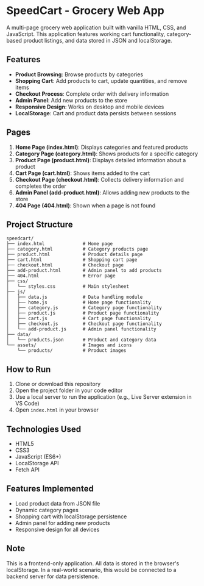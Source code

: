 # SpeedCart - Grocery Web App

A multi-page grocery web application built with vanilla HTML, CSS, and JavaScript. This application features working cart functionality, category-based product listings, and data stored in JSON and localStorage.

## Features

- **Product Browsing**: Browse products by categories
- **Shopping Cart**: Add products to cart, update quantities, and remove items
- **Checkout Process**: Complete order with delivery information
- **Admin Panel**: Add new products to the store
- **Responsive Design**: Works on desktop and mobile devices
- **LocalStorage**: Cart and product data persists between sessions

## Pages

1. **Home Page (index.html)**: Displays categories and featured products
2. **Category Page (category.html)**: Shows products for a specific category
3. **Product Page (product.html)**: Displays detailed information about a product
4. **Cart Page (cart.html)**: Shows items added to the cart
5. **Checkout Page (checkout.html)**: Collects delivery information and completes the order
6. **Admin Panel (add-product.html)**: Allows adding new products to the store
7. **404 Page (404.html)**: Shown when a page is not found

## Project Structure

```
speedcart/
├── index.html              # Home page
├── category.html           # Category products page
├── product.html            # Product details page
├── cart.html               # Shopping cart page
├── checkout.html           # Checkout page
├── add-product.html        # Admin panel to add products
├── 404.html                # Error page
├── css/
│   └── styles.css          # Main stylesheet
├── js/
│   ├── data.js             # Data handling module
│   ├── home.js             # Home page functionality
│   ├── category.js         # Category page functionality
│   ├── product.js          # Product page functionality
│   ├── cart.js             # Cart page functionality
│   ├── checkout.js         # Checkout page functionality
│   └── add-product.js      # Admin panel functionality
├── data/
│   └── products.json       # Product and category data
└── assets/                 # Images and icons
    └── products/           # Product images
```

## How to Run

1. Clone or download this repository
2. Open the project folder in your code editor
3. Use a local server to run the application (e.g., Live Server extension in VS Code)
4. Open `index.html` in your browser

## Technologies Used

- HTML5
- CSS3
- JavaScript (ES6+)
- LocalStorage API
- Fetch API

## Features Implemented

- Load product data from JSON file
- Dynamic category pages
- Shopping cart with localStorage persistence
- Admin panel for adding new products
- Responsive design for all devices

## Note

This is a frontend-only application. All data is stored in the browser's localStorage. In a real-world scenario, this would be connected to a backend server for data persistence.
